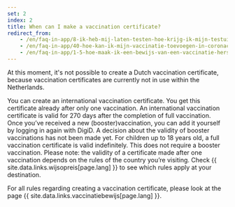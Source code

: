 ```yaml
---
set: 2
index: 2
title: When can I make a vaccination certificate?
redirect_from: 
    - /en/faq-in-app/8-ik-heb-mij-laten-testen-hoe-krijg-ik-mijn-testuitslag
    - /en/faq-in-app/40-hoe-kan-ik-mijn-vaccinatie-toevoegen-in-coronacheck
    - /en/faq-in-app/1-5-hoe-maak-ik-een-bewijs-van-een-vaccinatie-herstel-of-testuitslag
---
```

At this moment, it's not possible to create a Dutch vaccination certificate, because vaccination certificates are currently not in use within the Netherlands.

You can create an international vaccination certificate. You get this certificate already after only one vaccination. An international vaccination certificate is valid for 270 days after the completion of full vaccination. Once you’ve received a new (booster)vaccination, you can add it yourself by logging in again with DigiD. A decision about the validity of booster vaccinations has not been made yet. For children up to 18 years old, a full vaccination certificate is valid indefinitely. This does not require a booster vaccination. Please note: the validity of a certificate made after one vaccination depends on the rules of the country you’re visiting. Check {{ site.data.links.wijsopreis[page.lang] }} to see which rules apply at your destination.

For all rules regarding creating a vaccination certificate, please look at the page {{ site.data.links.vaccinatiebewijs[page.lang] }}.
